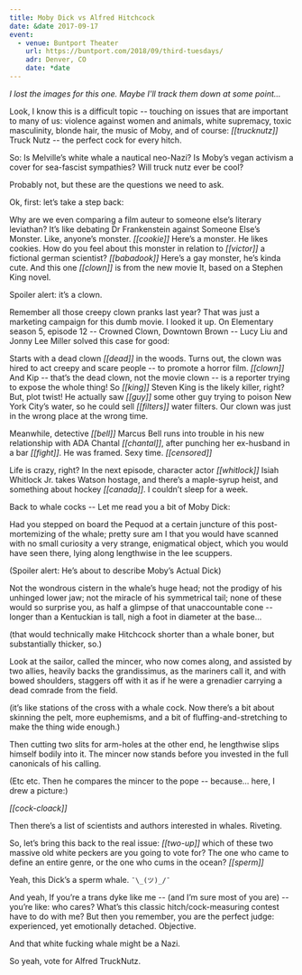 ```yaml
---
title: Moby Dick vs Alfred Hitchcock
date: &date 2017-09-17
event:
  - venue: Buntport Theater
    url: https://buntport.com/2018/09/third-tuesdays/
    adr: Denver, CO
    date: *date
---
```


*I lost the images for this one.
Maybe I'll track them down at some point…*

Look, I know this is a difficult topic --
touching on issues that are important to many of us:
violence against women and animals, white supremacy,
toxic masculinity, blonde hair, the music of Moby, and of course:
*[[trucknutz]]* Truck Nutz -- the perfect cock for every hitch.

So: Is Melville’s white whale a nautical neo-Nazi?
Is Moby’s vegan activism a cover for sea-fascist sympathies?
Will truck nutz ever be cool?

Probably not, but these are the questions we need to ask.

Ok, first: let’s take a step back:

Why are we even comparing a film auteur to someone else’s literary leviathan?
It’s like debating Dr Frankenstein against Someone Else’s Monster.
Like, anyone’s monster. *[[cookie]]* Here’s a monster.
He likes cookies.
How do you feel about this monster in relation to
*[[victor]]* a fictional german scientist?
*[[babadook]]* Here’s a gay monster, he’s kinda cute.
And this one *[[clown]]* is from the new movie It,
based on a Stephen King novel.

Spoiler alert: it’s a clown.

Remember all those creepy clown pranks last year?
That was just a marketing campaign for this dumb movie.
I looked it up. On Elementary season 5, episode 12 --
Crowned Clown, Downtown Brown --
Lucy Liu and Jonny Lee Miller solved this case for good:

Starts with a dead clown *[[dead]]* in the woods.
Turns out, the clown was hired to act creepy and scare people --
to promote a horror film. *[[clown]]* And Kip --
that’s the dead clown, not the movie clown --
is a reporter trying to expose the whole thing!
So *[[king]]* Steven King is the likely killer, right?
But, plot twist!
He actually saw *[[guy]]* some other guy
trying to poison New York City’s water,
so he could sell *[[filters]]* water filters.
Our clown was just in the wrong place at the wrong time.

Meanwhile,
detective *[[bell]]* Marcus Bell runs into trouble
in his new relationship with ADA Chantal *[[chantal]]*,
after punching her ex-husband in a bar *[[fight]]*.
He was framed. Sexy time. *[[censored]]*

Life is crazy, right?
In the next episode,
character actor *[[whitlock]]* Isiah Whitlock Jr.
takes Watson hostage, and there’s a maple-syrup heist,
and something about hockey *[[canada]]*.
I couldn’t sleep for a week.

Back to whale cocks --
Let me read you a bit of Moby Dick:

Had you stepped on board the Pequod
at a certain juncture of this post-mortemizing of the whale;
pretty sure am I that you would have scanned
with no small curiosity a very strange, enigmatical object,
which you would have seen there,
lying along lengthwise in the lee scuppers.

(Spoiler alert: He’s about to describe Moby’s Actual Dick)

Not the wondrous cistern in the whale’s huge head;
not the prodigy of his unhinged lower jaw;
not the miracle of his symmetrical tail;
none of these would so surprise you,
as half a glimpse of that unaccountable cone --
longer than a Kentuckian is tall, nigh a foot in diameter at the base…

(that would technically make Hitchcock shorter than a whale boner,
but substantially thicker, so.)

Look at the sailor, called the mincer, who now comes along,
and assisted by two allies, heavily backs the grandissimus,
as the mariners call it, and with bowed shoulders,
staggers off with it as if he were a grenadier
carrying a dead comrade from the field.

(it’s like stations of the cross with a whale cock.
Now there’s a bit about skinning the pelt,
more euphemisms,
and a bit of fluffing-and-stretching to make the thing wide enough.)

Then cutting two slits for arm-holes at the other end,
he lengthwise slips himself bodily into it.
The mincer now stands before you
invested in the full canonicals of his calling.

(Etc etc. Then he compares the mincer to the pope --
because… here, I drew a picture:)

*[[cock-cloack]]*

Then there’s a list of scientists and authors interested in whales. Riveting.

So, let’s bring this back to the real issue:
*[[two-up]]* which of these two massive old white peckers
are you going to vote for?
The one who came to define an entire genre,
or the one who cums in the ocean? *[[sperm]]*

Yeah, this Dick’s a sperm whale. `¯\_(ツ)_/¯`

And yeah, If you’re a trans dyke like me --
(and I’m sure most of you are) --
you’re like: who cares?
What’s this classic hitch/cock-measuring contest have to do with me?
But then you remember, you are the perfect judge:
experienced, yet emotionally detached.
Objective.

And that white fucking whale might be a Nazi.

So yeah, vote for Alfred TruckNutz.
